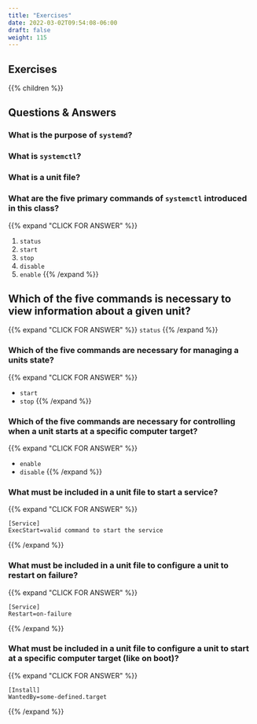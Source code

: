 ```yaml
---
title: "Exercises"
date: 2022-03-02T09:54:08-06:00
draft: false
weight: 115
---
```


## Exercises

{{% children %}}

## Questions & Answers

### What is the purpose of `systemd`?

### What is `systemctl`?

### What is a unit file?

### What are the five primary commands of `systemctl` introduced in this class?

{{% expand "CLICK FOR ANSWER" %}}
1. `status`
1. `start`
1. `stop`
1. `disable`
1. `enable`
{{% /expand %}}

## Which of the five commands is necessary to view information about a given unit?

{{% expand "CLICK FOR ANSWER" %}}
`status`
{{% /expand %}}

### Which of the five commands are necessary for managing a units state?

{{% expand "CLICK FOR ANSWER" %}}
- `start`
- `stop`
{{% /expand %}}

### Which of the five commands are necessary for controlling when a unit starts at a specific computer target?

{{% expand "CLICK FOR ANSWER" %}}
- `enable`
- `disable`
{{% /expand %}}

### What must be included in a unit file to start a service?

{{% expand "CLICK FOR ANSWER" %}}
```systemd
[Service]
ExecStart=valid command to start the service
```
{{% /expand %}}

### What must be included in a unit file to configure a unit to restart on failure?

{{% expand "CLICK FOR ANSWER" %}}
```systemd
[Service]
Restart=on-failure
```
{{% /expand %}}

### What must be included in a unit file to configure a unit to start at a specific computer target (like on boot)?

{{% expand "CLICK FOR ANSWER" %}}
```systemd
[Install]
WantedBy=some-defined.target
```
{{% /expand %}}